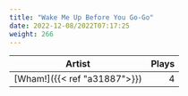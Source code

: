 ```yaml
---
title: "Wake Me Up Before You Go-Go"
date: 2022-12-08/2022T07:17:25
weight: 266
---
```




 Artist | Plays 
----- | -----:
[Wham!]({{< ref "a31887">}}) | 4
